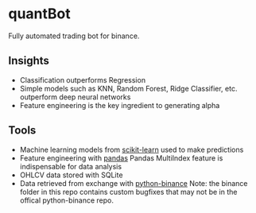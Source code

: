 # quantBot

Fully automated trading bot for binance.

## Insights 
* Classification outperforms Regression
* Simple models such as KNN, Random Forest, Ridge Classifier, etc. outperform deep neural networks
* Feature engineering is the key ingredient to generating alpha

## Tools  
* Machine learning models from [scikit-learn](https://scikit-learn.org/stable/index.html) used to make predictions
* Feature engineering with [pandas](https://pandas.pydata.org/docs/index.html)
  Pandas MultiIndex feature is indispensable for data analysis
* OHLCV data stored with SQLite
* Data retrieved from exchange with [python-binance](https://github.com/sammchardy/python-binance)
  Note: the binance folder in this repo contains custom bugfixes that may not be in the offical python-binance repo.